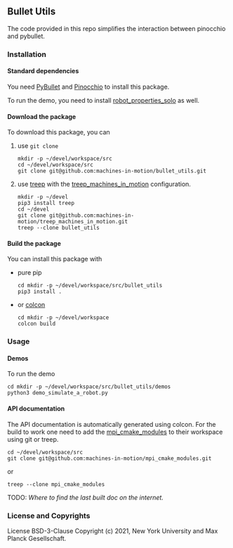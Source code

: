 Bullet Utils
------

The code provided in this repo simplifies the interaction between pinocchio and pybullet.

### Installation

#### Standard dependencies

You need [PyBullet](https://github.com/bulletphysics/bullet3) and
[Pinocchio](https://github.com/stack-of-tasks/pinocchio) to install this
package.

To run the demo, you need to install
[robot_properties_solo](https://github.com/open-dynamic-robot-initiative/robot_properties_solo)
as well.

#### Download the package

To download this package, you can

1. use `git clone`  
    ```
    mkdir -p ~/devel/workspace/src
    cd ~/devel/workspace/src
    git clone git@github.com:machines-in-motion/bullet_utils.git
    ```

2. use [treep](https://gitlab.is.tue.mpg.de/amd-clmc/treep) with the [treep_machines_in_motion](https://github.com/machines-in-motion/treep_machines_in_motion) configuration.  
    ```
    mkdir -p ~/devel
    pip3 install treep
    cd ~/devel
    git clone git@github.com:machines-in-motion/treep_machines_in_motion.git
    treep --clone bullet_utils
    ```

#### Build the package

You can install this package with 
- pure pip  
    ```
    cd mkdir -p ~/devel/workspace/src/bullet_utils
    pip3 install .
    ```

- or [colcon](https://github.com/machines-in-motion/machines-in-motion.github.io/wiki/use_colcon)  
    ```
    cd mkdir -p ~/devel/workspace
    colcon build
    ```

### Usage

#### Demos

To run the demo
```
cd mkdir -p ~/devel/workspace/src/bullet_utils/demos
python3 demo_simulate_a_robot.py
```

#### API documentation

The API documentation is automatically generated using colcon.
For the build to work one need to add the
[mpi_cmake_modules](https://github.com/machines-in-motion/mpi_cmake_modules)
to their workspace using git or treep.

```
cd ~/devel/workspace/src
git clone git@github.com:machines-in-motion/mpi_cmake_modules.git
```
or
```
treep --clone mpi_cmake_modules
```

TODO: *Where to find the last built doc on the internet.*

### License and Copyrights

License BSD-3-Clause
Copyright (c) 2021, New York University and Max Planck Gesellschaft.


